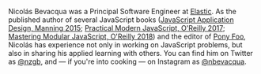 Nicolás Bevacqua was a Principal Software Engineer at [Elastic](https://elastic.co). As the published author of several JavaScript books ([JavaScript Application Design, Manning 2015](https://amzn.to/2Zbo5JY); [Practical Modern JavaScript, O'Reilly 2017](https://amzn.to/3efm5F5); [Mastering Modular JavaScript, O'Reilly 2018](https://amzn.to/2W5bvtR)) and the editor of [Pony Foo](https://ponyfoo.com), Nicolás has experience not only in working on JavaScript problems, but also in sharing his applied learning with others. You can find him on Twitter as [@nzgb](https://twitter.com/nzgb), and — if you're into cooking — on Instagram as [@nbevacqua](https://www.instagram.com/nbevacqua/).
